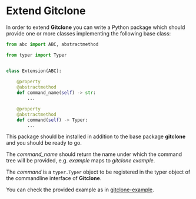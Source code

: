 # Extend Gitclone

In order to extend **Gitclone** you can write a Python package which should provide one or more classes implementing the following base class:

```python
from abc import ABC, abstractmethod

from typer import Typer


class Extension(ABC):
    
    @property
    @abstractmethod
    def command_name(self) -> str:
        ...

    @property
    @abstractmethod
    def command(self) -> Typer:
        ...
```

This package should be installed in addition to the base package **gitclone** and you should be ready to go.

The *command_name* should return the name under which the command tree will be provided, e.g. *example* maps to *gitclone example*.

The *command* is a `typer.Typer` object to be registered in the typer object of the commandline interface of **Gitclone**.

You can check the provided example as in [gitclone-example](https://github.com/evyli/gitclone/tree/master/ext/example).